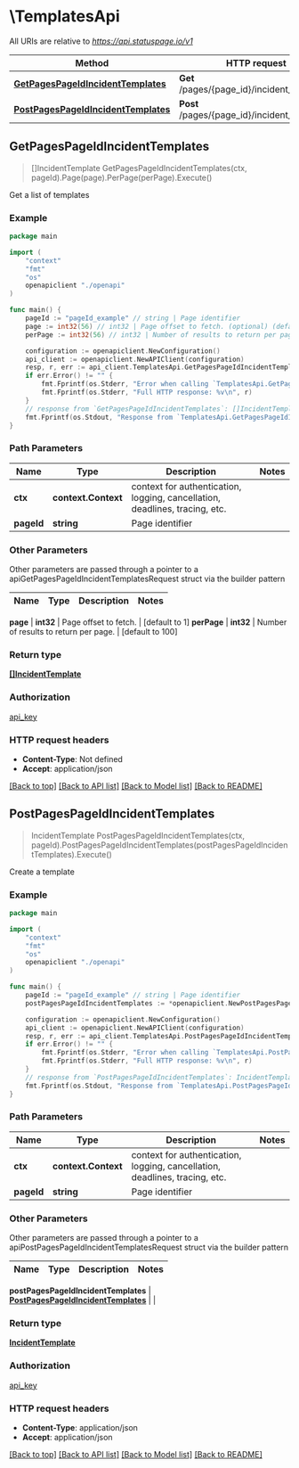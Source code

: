 # \TemplatesApi

All URIs are relative to *https://api.statuspage.io/v1*

Method | HTTP request | Description
------------- | ------------- | -------------
[**GetPagesPageIdIncidentTemplates**](TemplatesApi.md#GetPagesPageIdIncidentTemplates) | **Get** /pages/{page_id}/incident_templates | Get a list of templates
[**PostPagesPageIdIncidentTemplates**](TemplatesApi.md#PostPagesPageIdIncidentTemplates) | **Post** /pages/{page_id}/incident_templates | Create a template



## GetPagesPageIdIncidentTemplates

> []IncidentTemplate GetPagesPageIdIncidentTemplates(ctx, pageId).Page(page).PerPage(perPage).Execute()

Get a list of templates



### Example

```go
package main

import (
    "context"
    "fmt"
    "os"
    openapiclient "./openapi"
)

func main() {
    pageId := "pageId_example" // string | Page identifier
    page := int32(56) // int32 | Page offset to fetch. (optional) (default to 1)
    perPage := int32(56) // int32 | Number of results to return per page. (optional) (default to 100)

    configuration := openapiclient.NewConfiguration()
    api_client := openapiclient.NewAPIClient(configuration)
    resp, r, err := api_client.TemplatesApi.GetPagesPageIdIncidentTemplates(context.Background(), pageId).Page(page).PerPage(perPage).Execute()
    if err.Error() != "" {
        fmt.Fprintf(os.Stderr, "Error when calling `TemplatesApi.GetPagesPageIdIncidentTemplates``: %v\n", err)
        fmt.Fprintf(os.Stderr, "Full HTTP response: %v\n", r)
    }
    // response from `GetPagesPageIdIncidentTemplates`: []IncidentTemplate
    fmt.Fprintf(os.Stdout, "Response from `TemplatesApi.GetPagesPageIdIncidentTemplates`: %v\n", resp)
}
```

### Path Parameters


Name | Type | Description  | Notes
------------- | ------------- | ------------- | -------------
**ctx** | **context.Context** | context for authentication, logging, cancellation, deadlines, tracing, etc.
**pageId** | **string** | Page identifier | 

### Other Parameters

Other parameters are passed through a pointer to a apiGetPagesPageIdIncidentTemplatesRequest struct via the builder pattern


Name | Type | Description  | Notes
------------- | ------------- | ------------- | -------------

 **page** | **int32** | Page offset to fetch. | [default to 1]
 **perPage** | **int32** | Number of results to return per page. | [default to 100]

### Return type

[**[]IncidentTemplate**](IncidentTemplate.md)

### Authorization

[api_key](../README.md#api_key)

### HTTP request headers

- **Content-Type**: Not defined
- **Accept**: application/json

[[Back to top]](#) [[Back to API list]](../README.md#documentation-for-api-endpoints)
[[Back to Model list]](../README.md#documentation-for-models)
[[Back to README]](../README.md)


## PostPagesPageIdIncidentTemplates

> IncidentTemplate PostPagesPageIdIncidentTemplates(ctx, pageId).PostPagesPageIdIncidentTemplates(postPagesPageIdIncidentTemplates).Execute()

Create a template



### Example

```go
package main

import (
    "context"
    "fmt"
    "os"
    openapiclient "./openapi"
)

func main() {
    pageId := "pageId_example" // string | Page identifier
    postPagesPageIdIncidentTemplates := *openapiclient.NewPostPagesPageIdIncidentTemplates() // PostPagesPageIdIncidentTemplates | 

    configuration := openapiclient.NewConfiguration()
    api_client := openapiclient.NewAPIClient(configuration)
    resp, r, err := api_client.TemplatesApi.PostPagesPageIdIncidentTemplates(context.Background(), pageId).PostPagesPageIdIncidentTemplates(postPagesPageIdIncidentTemplates).Execute()
    if err.Error() != "" {
        fmt.Fprintf(os.Stderr, "Error when calling `TemplatesApi.PostPagesPageIdIncidentTemplates``: %v\n", err)
        fmt.Fprintf(os.Stderr, "Full HTTP response: %v\n", r)
    }
    // response from `PostPagesPageIdIncidentTemplates`: IncidentTemplate
    fmt.Fprintf(os.Stdout, "Response from `TemplatesApi.PostPagesPageIdIncidentTemplates`: %v\n", resp)
}
```

### Path Parameters


Name | Type | Description  | Notes
------------- | ------------- | ------------- | -------------
**ctx** | **context.Context** | context for authentication, logging, cancellation, deadlines, tracing, etc.
**pageId** | **string** | Page identifier | 

### Other Parameters

Other parameters are passed through a pointer to a apiPostPagesPageIdIncidentTemplatesRequest struct via the builder pattern


Name | Type | Description  | Notes
------------- | ------------- | ------------- | -------------

 **postPagesPageIdIncidentTemplates** | [**PostPagesPageIdIncidentTemplates**](PostPagesPageIdIncidentTemplates.md) |  | 

### Return type

[**IncidentTemplate**](IncidentTemplate.md)

### Authorization

[api_key](../README.md#api_key)

### HTTP request headers

- **Content-Type**: application/json
- **Accept**: application/json

[[Back to top]](#) [[Back to API list]](../README.md#documentation-for-api-endpoints)
[[Back to Model list]](../README.md#documentation-for-models)
[[Back to README]](../README.md)

